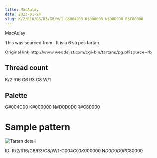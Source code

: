 ```yaml
---
title: MacAulay
date: 2023-01-24
slug: K/2/R16/G6/R3/G8/W/1-G$004C00 K$000000 N$D0D0D0 R$C80000
---
```

MacAulay

This was sourced from <no value>.  It is a 6 stripes tartan.

Original link http://www.weddslist.com/cgi-bin/tartans/pg.pl?source=rb

## Thread count
K/2 R16 G6 R3 G8 W/1

## Palette
G#004C00 K#000000 N#D0D0D0 R#C80000

# Sample pattern

![Tartan detail](tartan.png "K/2 R16 G6 R3 G8 W/1 tartan")

ID: K/2/R16/G6/R3/G8/W/1-G$004C00 K$000000 N$D0D0D0 R$C80000
